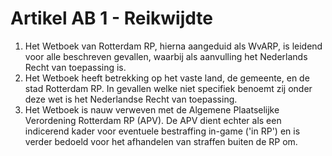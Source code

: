 # Artikel AB 1 - Reikwijdte

1. Het Wetboek van Rotterdam RP, hierna aangeduid als WvARP, is leidend voor alle beschreven gevallen, waarbij als aanvulling het Nederlands Recht van toepassing is.
2. Het Wetboek heeft betrekking op het vaste land, de gemeente, en de stad Rotterdam RP. In gevallen welke niet specifiek benoemt zij onder deze wet is het Nederlandse Recht van toepassing.
3. Het Wetboek is nauw verweven met de Algemene Plaatselijke Verordening Rotterdam RP (APV). De APV dient echter als een indicerend kader voor eventuele bestraffing in-game ('in RP') en is verder bedoeld voor het afhandelen van straffen buiten de RP om.
